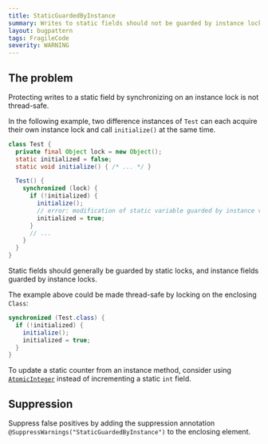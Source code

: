 ```yaml
---
title: StaticGuardedByInstance
summary: Writes to static fields should not be guarded by instance locks
layout: bugpattern
tags: FragileCode
severity: WARNING
---
```


<!--
*** AUTO-GENERATED, DO NOT MODIFY ***
To make changes, edit the @BugPattern annotation or the explanation in docs/bugpattern.
-->


## The problem
Protecting writes to a static field by synchronizing on an instance lock is not
thread-safe.

In the following example, two difference instances of `Test` can each acquire
their own instance lock and call `initialize()` at the same time.

```java
class Test {
  private final Object lock = new Object();
  static initialized = false;
  static void initialize() { /* ... */ }

  Test() {
    synchronized (lock) {
      if (!initialized) {
        initialize();
        // error: modification of static variable guarded by instance variable 'lock'
        initialized = true;
      }
      // ...
    }
  }
}
```

Static fields should generally be guarded by static locks, and instance fields
guarded by instance locks.

The example above could be made thread-safe by locking on the enclosing `Class`:

```java
synchronized (Test.class) {
  if (!initialized) {
    initialize();
    initialized = true;
  }
}
```

To update a static counter from an instance method, consider using
[`AtomicInteger`](https://docs.oracle.com/javase/8/docs/api/java/util/concurrent/atomic/AtomicInteger.html)
instead of incrementing a static `int` field.

## Suppression
Suppress false positives by adding the suppression annotation `@SuppressWarnings("StaticGuardedByInstance")` to the enclosing element.
